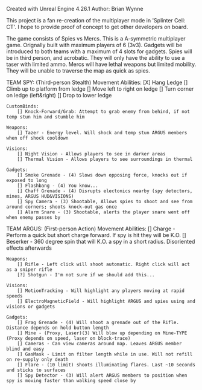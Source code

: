 Created with Unreal Engine 4.26.1
Author: Brian Wynne

This project is a fan re-creation of the multiplayer mode in 'Splinter Cell: CT'. I hope to provide proof of 
concept to get other developers on board.

The game consists of Spies vs Mercs. This is a A-symmetric multiplayer game. Orignally built with maximum players
of 6 (3v3). Gadgets will be introduced to both teams with a maximum of 4 slots for gadgets. Spies will be in third person, 
and acrobatic. They will only have the ability to use a taser with limited ammo. Mercs will have lethal weapons but limited
mobility. They will be unable to traverse the map as quick as spies.

TEAM SPY: (Third-person Stealth)
	Movement Abilities:
		[X] Hang Ledge
		[] Climb up to platform from ledge
		[] Move left to right on ledge
		[] Turn corner on ledge (left&right)
		[] Drop to lower ledge
		
	CustomBinds:
		[] Knock-Forward/Grab: Attempt to grab enemy from behind, if not temp stun him and stumble him
		
	Weapons:
		[] Tazer - Energy level. Will shock and temp stun ARGUS members when off shock cooldown
	
	Visions:
		[] Night Vision - Allows players to see in darker areas
		[] Thermal Vision - Allows players to see surroundings in thermal
		
	Gadgets:
		[] Smoke Grenade - (4) Slows down opposing force, knocks out if exposed to long
		[] Flashbang - (4) You know...
		[] Chaff Grenade - (4) Disrupts electonics nearby (spy detectors, mines, ARGUS HUD&VISIONS)
		[] Spy Camera - (3) Shootable, Allows spies to shoot and see from around corners; shoots knock-out gas once
		[] Alarm Snare - (3) Shootable, alerts the player snare went off when enemy passes by
		
TEAM ARGUS: (First-person Action)
	Movement Abilities:
		[] Charge - Perform a quick but short charge forward. If spy is hit they will be K.O.
		[] Beserker - 360 degree spin that will K.O. a spy in a short radius. Disoriented effects afterwards
		
	Weapons:
		[] Rifle - Left click will shoot automatic. Right click will act as a sniper rifle
		[?] Shotgun - I'm not sure if we should add this...
		
	Visions:
		[] MotionTracking - Will highlight any players moving at rapid speeds
		[] ElectroMagneticField - Will highlight ARGUS and spies using and visions or gadgets
		
	Gadgets:
		[] Frag Grenade - (4) Will shoot a grenade out of the Rifle. Distance depends on hold button length
		[] Mine - (Proxy, Laser)(3) Will blow up depending on Mine-TYPE (Proxy depends on speed, laser on block-trace)
		[] Cameras - Can view cameras around map. Leaves ARGUS member blind and easy
		[] GasMask - Limit on filter length while in use. Will not refill on re-supply only death
		[] Flare - (10 limit) shoots illuminating flares. Last ~10 seconds and sticks to surfaces
		[] Spy Detector - (3) Will alert ARGUS members to position when spy is moving faster than walking speed close by
		